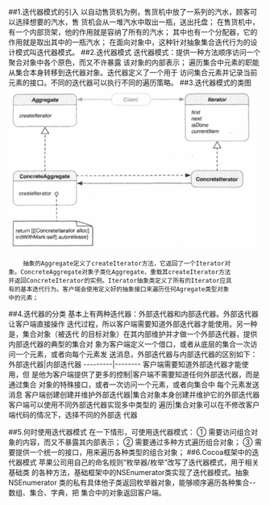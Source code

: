 ##1.迭代器模式的引入
        以自动售货机为例，售货机中放了一系列的汽水，顾客可以选择想要的汽水，售
    货机会从一堆汽水中取出一瓶，送出托盘；
        在售货机中，有一个内部货架，他的作用就是容纳了所有的汽水；
        其中也有一个分配器，它的作用就是取出其中的一瓶汽水；
        在面向对象中，这种针对抽象集合迭代行为的设计模式叫迭代器模式。
##2.迭代器模式
        迭代器模式：提供一种方法顺序访问一个聚合对象中各个原色，而又不许暴露
    该对象的内部表示；
        遍历集合中元素的职能从集合本身转移到迭代器对象。迭代器定义了一个用于
    访问集合元素并记录当前元素的接口。不同的迭代器可以执行不同的遍历策略。
##3.迭代器模式的类图   
![迭代器模式](iterative.png)

        抽象的Aggregate定义了createIterator方法，它返回了一个Iterator对
    象。ConcreteAggregate对象子类化Aggregate，重载其createIterator方法
    并返回ConcreteIterator的实例。Iterator抽象类定义了所有的Iterator应具
    有的基本迭代行为。客户端会使用定义好的抽象接口来遍历任何Agregate类型对象
    中的元素；
##4.迭代器的分类
        基本上有两种迭代器：外部迭代器和内部迭代器。外部迭代器让客户端直接操作
    迭代过程，所以客户端需要知道外部迭代器才能使用。另一种是，集合对象（被迭代
    的目标对象）在其内部维护并才做一个外部迭代器，提供内部迭代器的典型的集合对
    象为客户端定义一个借口，或者从底层的集合一次访问一个元素，或者向每个元素发
    送消息，外部迭代器与内部迭代器的区别如下：
外部迭代器|内部迭代器
---------|--------
客户端需要知道外部迭代器才能使用，但  是他为客户端提供了更多的控制|客户端不需要知道任何外部迭代器，而是通过集合    对象的特殊接口，或者一次访问一个元素，或者向集合中  每个元素发送消息
客户端创建创建并维护外部迭代器|集合对象本身创建并维护它的外部迭代器
客户端可以使用不同外部迭代器实现多中类型的  遍历|集合对象可以在不修改客户端代码的情况下，选择不同的外部迭  代器

##5.何时使用迭代器模式
        在一下情形，可使用迭代器模式：
        ① 需要访问组合对象的内容，而又不暴露其内部表示；
        ② 需要通过多种方式遍历组合对象；
        ③ 需要提供一个统一的接口，用来遍历各种类型的组合对象；
##6.Cocoa框架中的迭代器模式
        苹果公司用自己的命名规则“枚举器/枚举”改写了迭代器模式，用于相关基础类
    的各种方法，基础框架中的NSEnumerator类实现了迭代器模式。抽象NSEnumerator
    类的私有具体他子类返回枚举器对象，能够顺序遍历各种集合--数组、集合、字典，把
    集合中的对象返回客户端。
